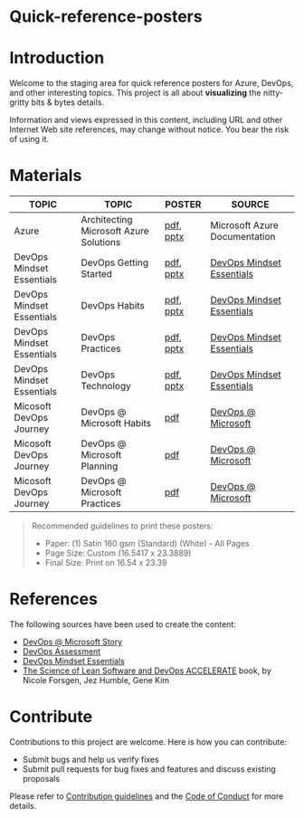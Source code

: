 
# Quick-reference-posters

# Introduction

Welcome to the staging area for quick reference posters for Azure, DevOps, and other interesting topics. This project is all about **visualizing** the nitty-gritty bits & bytes details.

Information and views expressed in this content, including URL and other Internet Web site references, may change without notice. You bear the risk of using it.

# Materials

|TOPIC| TOPIC | POSTER | SOURCE |
|-----|-------|--------|--------|
|Azure|Architecting Microsoft Azure Solutions|[pdf](src/azure/architecting-microsoft-azure-solutions.pdf), [pptx](src/azure/architecting-microsoft-azure-solutions.pptx)|Microsoft Azure Documentation|
|DevOps Mindset Essentials| DevOps Getting Started|[pdf](src/devops-mindset-essentials/devops-getting-started.pdf), [pptx](src/devops-mindset-essentials/devops-getting-started.pptx)|[DevOps Mindset Essentials](https://www.github.com/wpschaub/devops-mindset-essentials/devops-mindset-essentials/README.md)| 
|DevOps Mindset Essentials| DevOps Habits|[pdf](src/devops-mindset-essentials/devops-habits.pdf), [pptx](src/devops-mindset-essentials/devops-habits.pptx)|[DevOps Mindset Essentials](https://www.github.com/wpschaub/devOps-mindset-essentials/devops-mindset-essentials/README.md)| 
|DevOps Mindset Essentials| DevOps Practices|[pdf](src/devops-mindset-essentials/devops-practices.pdf), [pptx](src/devops-mindset-essentials/devops-practices.pptx)|[DevOps Mindset Essentials](https://www.github.com/wpschaub/devOps-mindset-essentials/devops-mindset-essentials/README.md)| 
|DevOps Mindset Essentials| DevOps Technology|[pdf](src/devops-mindset-essentials/devops-technology.pdf), [pptx](src/devops-mindset-essentials/devops-technology.pptx)|[DevOps Mindset Essentials](https://www.github.com/wpschaub/devOps-mindset-essentials/devops-mindset-essentials/README.md)| 
|Micosoft DevOps Journey|DevOps @ Microsoft Habits|[pdf](src/microsoft-journey/devops-habits.pdf)|[DevOps @ Microsoft](https://aka.ms/devops)|
|Micosoft DevOps Journey|DevOps @ Microsoft Planning|[pdf](src/microsoft-journey/devops-planning.pdf)|[DevOps @ Microsoft](https://aka.ms/devops)|
|Micosoft DevOps Journey|DevOps @ Microsoft Practices|[pdf](src/microsoft-journey/devops-practices.pdf)|[DevOps @ Microsoft](https://aka.ms/devops)|

> Recommended guidelines to print these posters:
> - Paper: (1) Satin 160 gsm (Standard) (White) - All Pages 
> - Page Size: Custom (16.5417 x 23.3889)
> - Final Size: Print on 16.54 x 23.39

# References

The following sources have been used to create the content:

- [DevOps @ Microsoft Story](https://aka.ms/devops)
- [DevOps Assessment](https://aka.ms/devopsassessment)
- [DevOps Mindset Essentials](https://www.github.com/wpschaub/devOps-mindset-essentials/devops-mindset-essentials/README.md)
- [The Science of Lean Software and DevOps ACCELERATE](https://lccn.loc.gov/2018007766) book, by Nicole Forsgen, Jez Humble, Gene Kim 

# Contribute

Contributions to this project are welcome. Here is how you can contribute:  

- Submit bugs and help us verify fixes  
- Submit pull requests for bug fixes and features and discuss existing proposals   

Please refer to [Contribution guidelines](.github/CONTRIBUTING.md) and the [Code of Conduct](.github/COC.md) for more details.
